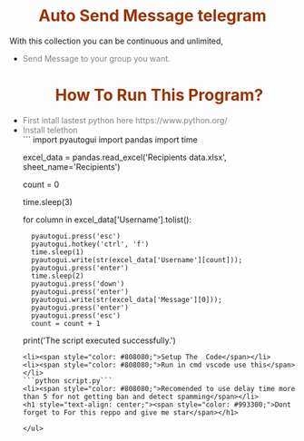 <h1 style="text-align: center;"><span style="color: #993300;">Auto Send Message telegram</span></h1>
With this collection you can be continuous and unlimited,
<ul>
 	<li><span style="color: #808080;">Send Message to your group you want.</span></li>

<h1 style="text-align: center;"><span style="color: #993300;">How To Run This Program?</h1>
	<li><span style="color: #808080;">First intall lastest python here https://www.python.org/</span></li>
 <li><span style="color: #808080;">Install telethon </span></li>
``` 
import pyautogui
import pandas
import time

excel_data = pandas.read_excel('Recipients data.xlsx', sheet_name='Recipients')

count = 0

time.sleep(3)

for column in excel_data['Username'].tolist():

      pyautogui.press('esc')
      pyautogui.hotkey('ctrl', 'f')
      time.sleep(1)
      pyautogui.write(str(excel_data['Username'][count]));
      pyautogui.press('enter')
      time.sleep(2)
      pyautogui.press('down')
      pyautogui.press('enter')
      pyautogui.write(str(excel_data['Message'][0]));
      pyautogui.press('enter')
      pyautogui.press('esc')
      count = count + 1

print('The script executed successfully.')
```
<li><span style="color: #808080;">Setup The  Code</span></li>
<li><span style="color: #808080;">Run in cmd vscode use this</span></li>
```python script.py```
<li><span style="color: #808080;">Recomended to use delay time more than 5 for not getting ban and detect spamming</span></li>
<h1 style="text-align: center;"><span style="color: #993300;">Dont forget to For this reppo and give me star</span></h1>
  
</ul>
